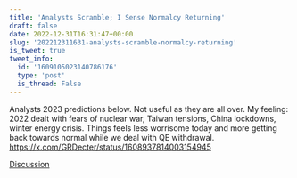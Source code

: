 ```yaml
---
title: 'Analysts Scramble; I Sense Normalcy Returning'
draft: false
date: 2022-12-31T16:31:47+00:00
slug: '202212311631-analysts-scramble-normalcy-returning'
is_tweet: true
tweet_info:
  id: '1609105023140786176'
  type: 'post'
  is_thread: False
---
```




Analysts 2023 predictions below. Not useful as they are all over. My feeling: 2022 dealt with fears of nuclear war, Taiwan tensions, China lockdowns, winter energy crisis. Things feels less worrisome today and more getting back towards normal while we deal with QE withdrawal. <https://x.com/GRDecter/status/1608937814003154945>

[Discussion](https://x.com/sytelus/status/1609105023140786176)
